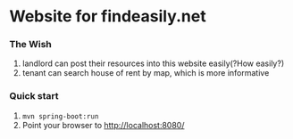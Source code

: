 Website for findeasily.net
============================

### The Wish
1. landlord can post their resources into this website easily(?How easily?)
2. tenant can search house of rent by map, which is more informative

### Quick start

1. `mvn spring-boot:run`
3. Point your browser to [http://localhost:8080/](http://localhost:8080/)